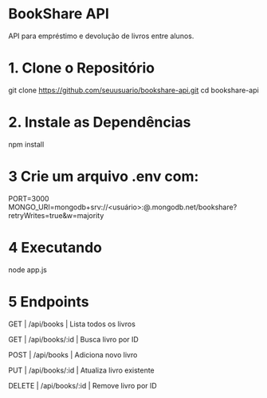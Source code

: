 # BookShare API

API para empréstimo e devolução de livros entre alunos.

# 1. Clone o Repositório

git clone https://github.com/seuusuario/bookshare-api.git
cd bookshare-api

# 2. Instale as Dependências

npm install

# 3 Crie um arquivo .env com:

PORT=3000
MONGO_URI=mongodb+srv://<usuário>:<senha>@<cluster>.mongodb.net/bookshare?retryWrites=true&w=majority

# 4 Executando

node app.js

# 5 Endpoints

GET | /api/books | Lista todos os livros

GET | /api/books/:id | Busca livro por ID

POST | /api/books | Adiciona novo livro

PUT | /api/books/:id | Atualiza livro existente

DELETE | /api/books/:id | Remove livro por ID